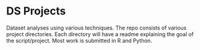 # DS Projects
 Dataset analyses using various techniques. The repo consists of various project directories. Each directory will have a readme explaining   the goal of the script/project. Most work is submitted in R and Python. 
